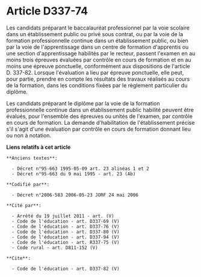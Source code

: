 # Article D337-74

Les candidats préparant le baccalauréat professionnel par la voie scolaire dans un établissement public ou privé sous
contrat, ou par la voie de la formation professionnelle continue dans un établissement public, ou bien par la voie de
l'apprentissage dans un centre de formation d'apprentis ou une section d'apprentissage habilités par le recteur, passent
l'examen en au moins trois épreuves évaluées par contrôle en cours de formation et en au moins une épreuve ponctuelle,
conformément aux dispositions de l'article D. 337-82. Lorsque l'évaluation a lieu par épreuve ponctuelle, elle peut, pour
partie, prendre en compte les résultats des travaux réalisés au cours de la formation, dans les conditions fixées par le
règlement particulier du diplôme.

Les candidats préparant le diplôme par la voie de la formation professionnelle continue dans un établissement public habilité
peuvent être évalués, pour l'ensemble des épreuves ou unités de l'examen, par contrôle en cours de formation. La demande
d'habilitation de l'établissement précise s'il s'agit d'une évaluation par contrôle en cours de formation donnant lieu ou non
à notation.

**Liens relatifs à cet article**

	**Anciens textes**:

	  - Décret n°95-663 1995-05-09 art. 23 alinéas 1 et 2
	  - Décret n°95-663 du 9 mai 1995 - art. 23 (Ab)

	**Codifié par**:

	  - Décret n°2006-583 2006-05-23 JORF 24 mai 2006

	**Cité par**:

	  - Arrêté du 19 juillet 2011 - art. (V)
	  - Code de l'éducation - art. D337-69 (V)
	  - Code de l'éducation - art. D337-76 (V)
	  - Code de l'éducation - art. D337-80 (V)
	  - Code de l'éducation - art. D337-94 (V)
	  - Code de l'éducation - art. R337-75 (V)
	  - Code rural - art. D811-152 (V)

	**Cite**:

	  - Code de l'éducation - art. D337-82 (V)
